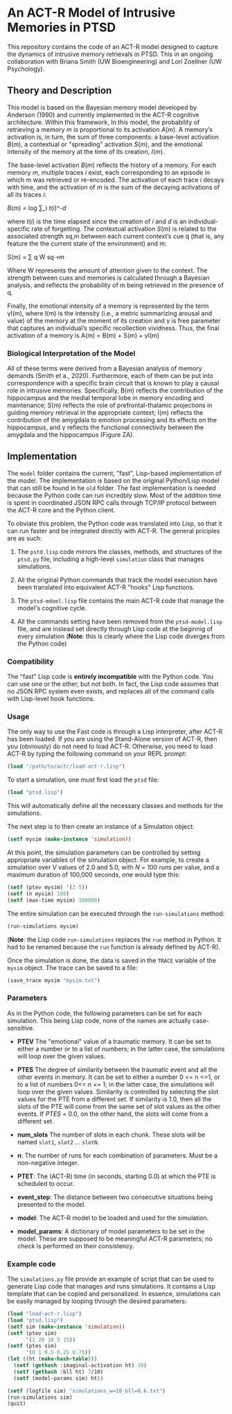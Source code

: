 # An ACT-R Model of Intrusive Memories in PTSD

This repository contains the code of an ACT-R model designed to
capture the dynamics of intrusive memory retrievals in PTSD. This in
an ongoing collaboration with Briana Smith (UW Bioengineering) and
Lori Zoellner (UW Psychology).

## Theory and Description

This model is based on the Bayesian memory model developed by Anderson
(1990) and currently implemented in the ACT-R cognitive
architecture. Within this framework, In this model, the probability of
retrieving a memory _m_ is proportional to its activation _A_(_m_). A
memory’s activation is, in turn, the sum of three components: a
base-level activation _B_(_m_), a contextual or "spreading" activation
_S_(_m_), and the emotional intensity of the memory at the time of its
creation, _I_(_m_).


The base-level activation _B_(_m_) reflects the history of a
memory. For each memory _m_, multiple traces _i_ exist, each
corresponding to an episode in which m was retrieved or
re-encoded. The activation of each trace _i_ decays with time, and the
activation of _m_ is the sum of the decaying activations of all its
traces _i_:


_B_(_m_) = log ∑_i _t_(_i_)^-_d_

where _t_(_i_) is the time elapsed since the creation of _i_ and _d_ is an individual-specific rate of forgetting.  The contextual activation _S_(_m_) is related to the associated strength sq,m between each current context’s cue q (that is, any feature the the current state of the environment) and m: 

S(m) = ∑ q W sq➝m 	

Where W represents the amount of attention given to the context. The
strength between cues and memories is calculated through a Bayesian
analysis, and reflects the probability of m being retrieved in the
presence of q.

Finally, the emotional intensity of a memory is represented by the
term γI(m), where I(m) is the intensity (i.e., a metric summarizing
arousal and value) of the memory at the moment of its creation and γ
is free parameter that captures an individual’s specific recollection
vividness. Thus, the final activation of a memory is A(m) = B(m) +
S(m) + γI(m)


### Biological Interpretation of the Model 

All of these terms were derived from a Bayesian analysis of memory
demands (Smith et a., 2020). Furthermore, each of them can be put into
correspondence with a specific brain circuit that is known to play a
causal role in intrusive memories. Specifically, B(m) reflects the
contribution of the hippocampus and the medial temporal lobe in memory
encoding and maintenance; S(m) reflects the role of
prefrontal-thalamic projections in guiding memory retrieval in the
appropriate context; I(m) reflects the contribution of the amygdala to
emotion processing and its effects on the hippocampus, and γ reflects
the functional connectivity between the amygdala and the hippocampus
(Figure ZA).


## Implementation

The `model` folder contains the current, "fast", Lisp-based  implementation of the model. The
implementation is based on the original Python/Lisp model that can
still be found in he `old` folder. The fast implementation is needed
because the Python code can run incredbly slow. Most of the addition
time is spent in coordinated JSON RPC calls through TCP/IP protocol
between the ACT-R core and the Python client.

To obviate this problem, the Python code was translated into Lisp, so
that it can run faster and be integrated directly with ACT-R. The
general priciples are as such:

  1. The `pstd.lisp` code mirrors the classes, methods, and structures
  of the `ptsd.py` file, including a high-level `simulation` class
  that manages simulations.

  2. All the original Python commands that track the model execution
  have been translated into equivalent ACT-R "hooks" Lisp functions.

  3. The `ptsd-mdoel.lisp` file contains the main ACT-R code that
  manage the model's cognitive cycle.

  4. All the commands setting have been removed from the
  `ptsd-model.lisp` file, and are instead set directly through Lisp
  code at the beginnig of every simulation (__Note__: this is clearly
  where the Lisp code diverges from the Python code)

### Compatibility

The "fast" Lisp code is __entirely incompatible__ with the Python
code. You can use one or the other, but not both. In fact, the Lisp
code assumes that no JSON RPC system even exists, and replaces all of
the command calls with Lisp-level hook functions.

### Usage

The only way to use the Fast code is through a Lisp interpreter, after
ACT-R has been loaded. If you are using the Stand-Alone version of
ACT-R, then you (obviously) do not need to load ACT-R. Otherwise, you
need to load ACT-R by typing the following command on your REPL prompt:

```lisp
(load "/path/to/actr/load-act-r.lisp")
```

To start a simulation, one must first load the `ptsd` file:

```lisp
(load "ptsd.lisp")
```

This will automatically define all the necessary classes and methods
for the simulations.

The next step is to then create an instance of a Simulation object:

```lisp
(setf mysim (make-instance 'simulation))
```

At this point, the simulation parameters can be controlled by setting
appropriate variables of the simulation object. For example, to create
a simulation over _V_ values of 2.0 and 5.0, with _N_ = 100 runs per
value, and a maximum duration of 100,000 seconds, one would type this:

```lisp
(setf (ptev mysim) '(2 5))
(setf (n mysim) 100)
(setf (max-time mysim) 100000)
```

The entire simulation can be executed through the `run-simulations` method:

```lisp
(run-simulations mysim)
```

(__Note__: the Lisp code `run-simulations` replaces the `run` method in Python. It had to be renamed because the `run` function is already defined by ACT-R).

Once the simulation is done, the data is saved in the `TRACE` variable
of the `mysim` object. The trace can be saved to a file:

```python
(save_trace mysim "mysim.txt")
```

### Parameters

As in the Python code, the following parameters can be set for each
simulation. This being Lisp code, none of the names are actually
case-sensitive.

* __PTEV__ The "emotional" value of a traumatic memory. It can be set
  to either a number or to a list of numbers; in the latter case,
  the simulations will loop over the given values.  

* __PTES__ The degree of similarity between the traumatic event and
  all the other events in memory. It can be set to either a number 0
  <= n <=1, or to a list of numbers 0<= n <= 1; in the latter case,
  the simulations will loop over the given values. Similarity is
  controlled by selecting the slot values for the PTE from a different
  set. If similarity is 1.0, then all the slots of the PTE will come
  from the same set of slot values as the other events. If _PTES_ =
  0.0, on the other hand, the slots will come from a different set. 

* __num_slots__ The number of slots in each chunk. These slots will be
  named `slot1`, `slot2` ... `slotN`.

* __n__: The number of runs for each combination of parameters. Must
  be a non-negative integer.

* __PTET__: The (ACT-R) time (in seconds, starting 0.0) at which the
  PTE is scheduled to occur.

* __event_step__: The distance between two consecutive situations
  being presented to the model.

* __model__: The ACT-R model to be loaded and used for the simulation.

* __model_params__: A dictionary of model parameters to be set in the
  model. These are supposed to be meaningful ACT-R parameters; no
  check is performed on their consistency.


### Example code

The `simulations.py` file provide an example of script that can be
used to generate Lisp code that manages and runs simulations. It
contains a Lisp template that can be copied and personalized. In
essence, simulations can be easily managed by looping through the
desired parameters:


```lisp
(load "load-act-r.lisp")
(load "ptsd.lisp")
(setf sim (make-instance 'simulation))
(setf (ptev sim) 
      '(1 20 10 5 15))
(setf (ptes sim)
      '(0 1 0.5 0.25 0.75))
(let ((ht (make-hash-table)))
  (setf (gethash :imaginal-activation ht) 10)
  (setf (gethash :bll ht) 7/10)
  (setf (model-params sim) ht))

(setf (logfile sim) "simulations_w=10_bll=0.6.txt") 
(run-simulations sim)
(quit)
```
